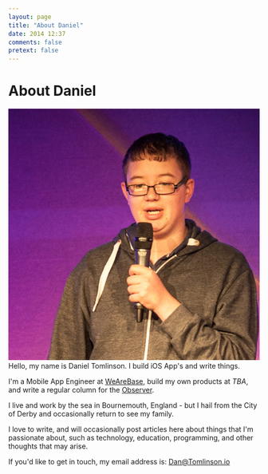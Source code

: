 ```yaml
---
layout: page
title: "About Daniel"
date: 2014 12:37
comments: false
pretext: false
---
```


# About Daniel

<img src="/assets/images/profile.jpg" class="profile" draggable='false' />
Hello, my name is Daniel Tomlinson. I build iOS App's and write things. 

I'm a Mobile App Engineer at [WeAreBase](http://wearebase.com), build my own products at *TBA*, and write a regular column for the [Observer](http://observer.theguardian.com).

I live and work by the sea in Bournemouth, England - but I hail from the City of Derby and occasionally return to see my family.

I love to write, and will occasionally post articles here about things that I'm passionate about, such as technology, education, programming, and other thoughts that may arise.

If you'd like to get in touch, my email address is: [Dan@Tomlinson.io](Dan@Tomlinson.io)

